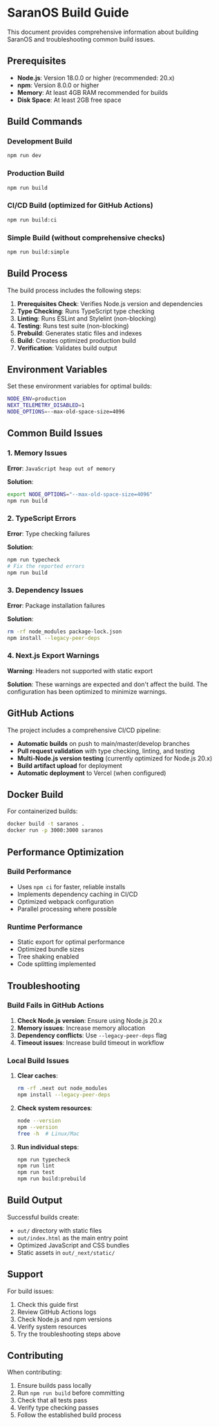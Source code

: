 # SaranOS Build Guide

This document provides comprehensive information about building SaranOS and troubleshooting common build issues.

## Prerequisites

- **Node.js**: Version 18.0.0 or higher (recommended: 20.x)
- **npm**: Version 8.0.0 or higher
- **Memory**: At least 4GB RAM recommended for builds
- **Disk Space**: At least 2GB free space

## Build Commands

### Development Build

```bash
npm run dev
```

### Production Build

```bash
npm run build
```

### CI/CD Build (optimized for GitHub Actions)

```bash
npm run build:ci
```

### Simple Build (without comprehensive checks)

```bash
npm run build:simple
```

## Build Process

The build process includes the following steps:

1. **Prerequisites Check**: Verifies Node.js version and dependencies
2. **Type Checking**: Runs TypeScript type checking
3. **Linting**: Runs ESLint and Stylelint (non-blocking)
4. **Testing**: Runs test suite (non-blocking)
5. **Prebuild**: Generates static files and indexes
6. **Build**: Creates optimized production build
7. **Verification**: Validates build output

## Environment Variables

Set these environment variables for optimal builds:

```bash
NODE_ENV=production
NEXT_TELEMETRY_DISABLED=1
NODE_OPTIONS=--max-old-space-size=4096
```

## Common Build Issues

### 1. Memory Issues

**Error**: `JavaScript heap out of memory`

**Solution**:

```bash
export NODE_OPTIONS="--max-old-space-size=4096"
npm run build
```

### 2. TypeScript Errors

**Error**: Type checking failures

**Solution**:

```bash
npm run typecheck
# Fix the reported errors
npm run build
```

### 3. Dependency Issues

**Error**: Package installation failures

**Solution**:

```bash
rm -rf node_modules package-lock.json
npm install --legacy-peer-deps
```

### 4. Next.js Export Warnings

**Warning**: Headers not supported with static export

**Solution**: These warnings are expected and don't affect the build. The configuration has been optimized to minimize warnings.

## GitHub Actions

The project includes a comprehensive CI/CD pipeline:

- **Automatic builds** on push to main/master/develop branches
- **Pull request validation** with type checking, linting, and testing
- **Multi-Node.js version testing** (currently optimized for Node.js 20.x)
- **Build artifact upload** for deployment
- **Automatic deployment** to Vercel (when configured)

## Docker Build

For containerized builds:

```bash
docker build -t saranos .
docker run -p 3000:3000 saranos
```

## Performance Optimization

### Build Performance

- Uses `npm ci` for faster, reliable installs
- Implements dependency caching in CI/CD
- Optimized webpack configuration
- Parallel processing where possible

### Runtime Performance

- Static export for optimal performance
- Optimized bundle sizes
- Tree shaking enabled
- Code splitting implemented

## Troubleshooting

### Build Fails in GitHub Actions

1. **Check Node.js version**: Ensure using Node.js 20.x
2. **Memory issues**: Increase memory allocation
3. **Dependency conflicts**: Use `--legacy-peer-deps` flag
4. **Timeout issues**: Increase build timeout in workflow

### Local Build Issues

1. **Clear caches**:

   ```bash
   rm -rf .next out node_modules
   npm install --legacy-peer-deps
   ```

2. **Check system resources**:

   ```bash
   node --version
   npm --version
   free -h  # Linux/Mac
   ```

3. **Run individual steps**:
   ```bash
   npm run typecheck
   npm run lint
   npm run test
   npm run build:prebuild
   ```

## Build Output

Successful builds create:

- `out/` directory with static files
- `out/index.html` as the main entry point
- Optimized JavaScript and CSS bundles
- Static assets in `out/_next/static/`

## Support

For build issues:

1. Check this guide first
2. Review GitHub Actions logs
3. Check Node.js and npm versions
4. Verify system resources
5. Try the troubleshooting steps above

## Contributing

When contributing:

1. Ensure builds pass locally
2. Run `npm run build` before committing
3. Check that all tests pass
4. Verify type checking passes
5. Follow the established build process
